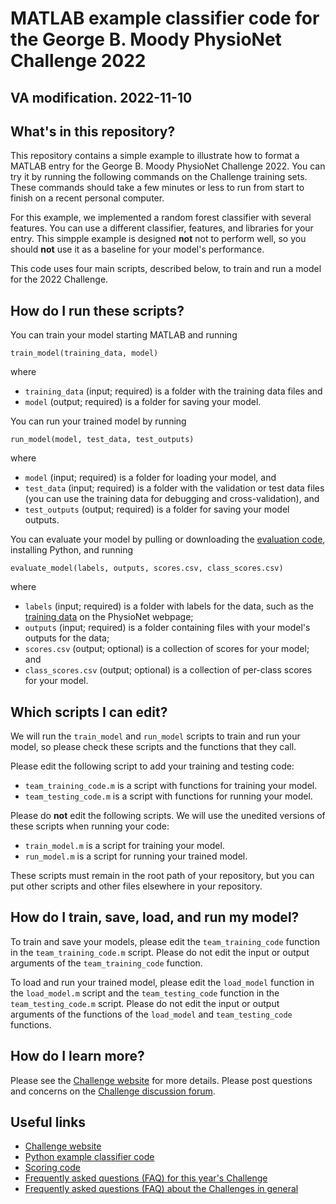 # MATLAB example classifier code for the George B. Moody PhysioNet Challenge 2022

## VA modification. 2022-11-10

## What's in this repository?

This repository contains a simple example to illustrate how to format a MATLAB entry for the George B. Moody PhysioNet Challenge 2022. You can try it by running the following commands on the Challenge training sets. These commands should take a few minutes or less to run from start to finish on a recent personal computer.

For this example, we implemented a random forest classifier with several features. You can use a different classifier, features, and libraries for your entry. This simpple example is designed **not** not to perform well, so you should **not** use it as a baseline for your model's performance.

This code uses four main scripts, described below, to train and run a model for the 2022 Challenge.

## How do I run these scripts?

You can train your model starting MATLAB and running

    train_model(training_data, model)

where

- `training_data` (input; required) is a folder with the training data files and
- `model` (output; required) is a folder for saving your model.

You can run your trained model by running

    run_model(model, test_data, test_outputs)

where

- `model` (input; required) is a folder for loading your model, and
- `test_data` (input; required) is a folder with the validation or test data files (you can use the training data for debugging and cross-validation), and
- `test_outputs` (output; required) is a folder for saving your model outputs.

You can evaluate your model by pulling or downloading the [evaluation code](https://github.com/physionetchallenges/evaluation-2022), installing Python, and running

    evaluate_model(labels, outputs, scores.csv, class_scores.csv)

where

- `labels` (input; required) is a folder with labels for the data, such as the [training data](https://physionetchallenges.org/2022/#data) on the PhysioNet webpage;
- `outputs` (input; required) is a folder containing files with your model's outputs for the data;
- `scores.csv` (output; optional) is a collection of scores for your model; and
- `class_scores.csv` (output; optional) is a collection of per-class scores for your model.

## Which scripts I can edit?

We will run the `train_model` and `run_model` scripts to train and run your model, so please check these scripts and the functions that they call.

Please edit the following script to add your training and testing code:

- `team_training_code.m` is a script with functions for training your model.
- `team_testing_code.m` is a script with functions for running your model.

Please do **not** edit the following scripts. We will use the unedited versions of these scripts when running your code:

- `train_model.m` is a script for training your model.
- `run_model.m` is a script for running your trained model.

These scripts must remain in the root path of your repository, but you can put other scripts and other files elsewhere in your repository.

## How do I train, save, load, and run my model?

To train and save your models, please edit the `team_training_code` function in the `team_training_code.m` script. Please do not edit the input or output arguments of the `team_training_code` function.

To load and run your trained model, please edit the `load_model` function in the `load_model.m` script and the `team_testing_code` function in the `team_testing_code.m` script. Please do not edit the input or output arguments of the functions of the `load_model` and `team_testing_code` functions.

## How do I learn more?

Please see the [Challenge website](https://physionetchallenges.org/2022/) for more details. Please post questions and concerns on the [Challenge discussion forum](https://groups.google.com/forum/#!forum/physionet-challenges).

## Useful links

- [Challenge website](https://physionetchallenges.org/2022/)
- [Python example classifier code](https://github.com/physionetchallenges/python-classifier-2022)
- [Scoring code](https://github.com/physionetchallenges/evaluation-2022)
- [Frequently asked questions (FAQ) for this year's Challenge](https://physionetchallenges.org/2022/faq/)
- [Frequently asked questions (FAQ) about the Challenges in general](https://physionetchallenges.org/faq/)
